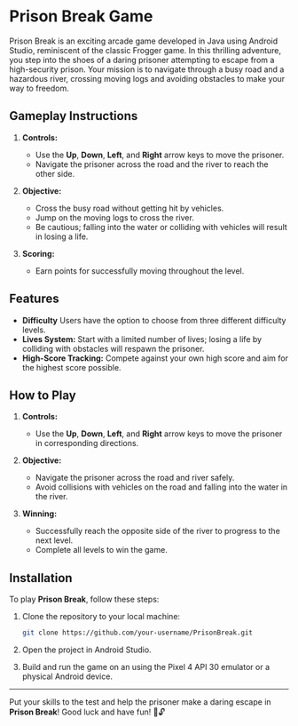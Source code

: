 # Prison Break Game

Prison Break is an exciting arcade game developed in Java using Android Studio, reminiscent of the classic Frogger game. In this thrilling adventure, you step into the shoes of a daring prisoner attempting to escape from a high-security prison. Your mission is to navigate through a busy road and a hazardous river, crossing moving logs and avoiding obstacles to make your way to freedom.

## Gameplay Instructions

1. **Controls:**
   - Use the **Up**, **Down**, **Left**, and **Right** arrow keys to move the prisoner.
   - Navigate the prisoner across the road and the river to reach the other side.

2. **Objective:**
   - Cross the busy road without getting hit by vehicles.
   - Jump on the moving logs to cross the river.
   - Be cautious; falling into the water or colliding with vehicles will result in losing a life.

3. **Scoring:**
   - Earn points for successfully moving throughout the level.

## Features

- **Difficulty** Users have the option to choose from three different difficulty levels.
- **Lives System:** Start with a limited number of lives; losing a life by colliding with obstacles will respawn the prisoner.
- **High-Score Tracking:** Compete against your own high score and aim for the highest score possible.



## How to Play

1. **Controls:**
   - Use the **Up**, **Down**, **Left**, and **Right** arrow keys to move the prisoner in corresponding directions.
  
2. **Objective:**
   - Navigate the prisoner across the road and river safely.
   - Avoid collisions with vehicles on the road and falling into the water in the river.

3. **Winning:**
   - Successfully reach the opposite side of the river to progress to the next level.
   - Complete all levels to win the game.

## Installation

To play **Prison Break**, follow these steps:

1. Clone the repository to your local machine:

   ```bash
   git clone https://github.com/your-username/PrisonBreak.git
   ```

2. Open the project in Android Studio.

3. Build and run the game on an using the Pixel 4 API 30 emulator or a physical Android device.

---

Put your skills to the test and help the prisoner make a daring escape in **Prison Break**! Good luck and have fun! 🏃🔓
